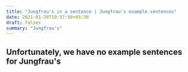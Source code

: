 ```yaml
---
title: "Jungfrau's in a sentence | Jungfrau's example sentences"
date: 2021-01-20T19:57:50+05:30
draft: falses
summary: "Jungfrau's"
---
```

## Unfortunately, we have no example sentences for Jungfrau's                 
